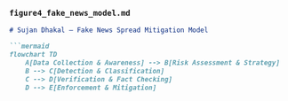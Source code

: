 ### `figure4_fake_news_model.md`
```md
# Sujan Dhakal – Fake News Spread Mitigation Model

```mermaid
flowchart TD
    A[Data Collection & Awareness] --> B[Risk Assessment & Strategy]
    B --> C[Detection & Classification]
    C --> D[Verification & Fact Checking]
    D --> E[Enforcement & Mitigation]
